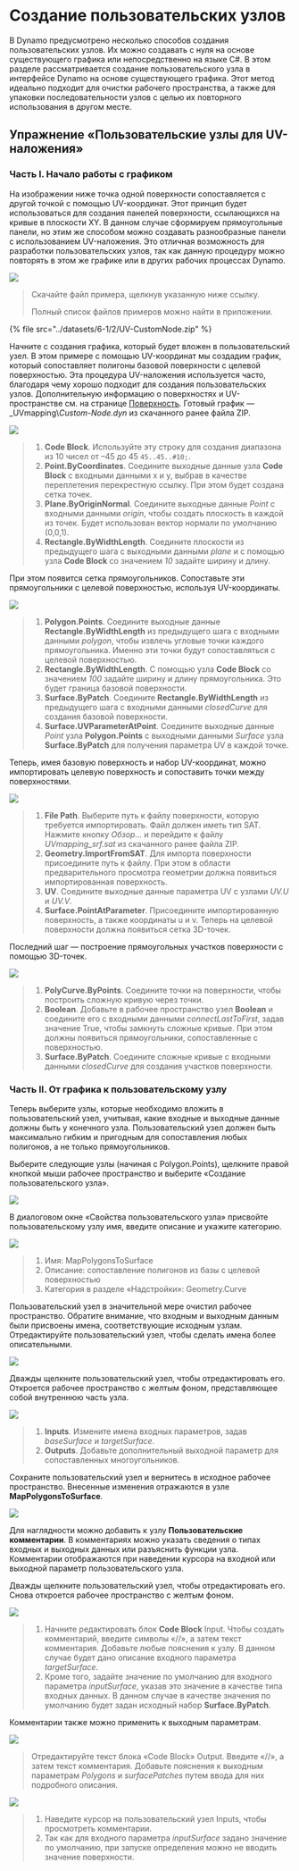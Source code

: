 # Создание пользовательских узлов

В Dynamo предусмотрено несколько способов создания пользовательских узлов. Их можно создавать с нуля на основе существующего графика или непосредственно на языке C#. В этом разделе рассматривается создание пользовательского узла в интерфейсе Dynamo на основе существующего графика. Этот метод идеально подходит для очистки рабочего пространства, а также для упаковки последовательности узлов с целью их повторного использования в другом месте.

## Упражнение «Пользовательские узлы для UV-наложения»

### Часть I. Начало работы с графиком

На изображении ниже точка одной поверхности сопоставляется с другой точкой с помощью UV-координат. Этот принцип будет использоваться для создания панелей поверхности, ссылающихся на кривые в плоскости XY. В данном случае сформируем прямоугольные панели, но этим же способом можно создавать разнообразные панели с использованием UV-наложения. Это отличная возможность для разработки пользовательских узлов, так как данную процедуру можно повторять в этом же графике или в других рабочих процессах Dynamo.

![](../images/6-1/2/customnodeforuvmappingptI-01.jpg)

> Скачайте файл примера, щелкнув указанную ниже ссылку.
>
> Полный список файлов примеров можно найти в приложении.

{% file src="../datasets/6-1/2/UV-CustomNode.zip" %}

Начните с создания графика, который будет вложен в пользовательский узел. В этом примере с помощью UV-координат мы создадим график, который сопоставляет полигоны базовой поверхности с целевой поверхностью. Эта процедура UV-наложения используется часто, благодаря чему хорошо подходит для создания пользовательских узлов. Дополнительную информацию о поверхностях и UV-пространстве см. на странице [Поверхность](../../5\_essential\_nodes\_and\_concepts/5-2\_geometry-for-computational-design/5-surfaces.md). Готовый график — _UVmapping\\_Custom-Node.dyn_ из скачанного ранее файла ZIP.

![](../images/6-1/2/customnodeforuvmappingptI-02.jpg)

> 1. **Code Block**. Используйте эту строку для создания диапазона из 10 чисел от –45 до 45 `45..45..#10;`.
> 2. **Point.ByCoordinates**. Соедините выходные данные узла **Code Block** с входными данными x и y, выбрав в качестве переплетения перекрестную ссылку. При этом будет создана сетка точек.
> 3. **Plane.ByOriginNormal**. Соедините выходные данные _Point_ с входными данными _origin_, чтобы создать плоскость в каждой из точек. Будет использован вектор нормали по умолчанию (0,0,1).
> 4. **Rectangle.ByWidthLength**. Соедините плоскости из предыдущего шага с выходными данными _plane_ и с помощью узла **Code Block** со значением _10_ задайте ширину и длину.

При этом появится сетка прямоугольников. Сопоставьте эти прямоугольники с целевой поверхностью, используя UV-координаты.

![](../images/6-1/2/customnodeforuvmappingptI-03.jpg)

> 1. **Polygon.Points**. Соедините выходные данные **Rectangle.ByWidthLength** из предыдущего шага с входными данными _polygon_, чтобы извлечь угловые точки каждого прямоугольника. Именно эти точки будут сопоставляться с целевой поверхностью.
> 2. **Rectangle.ByWidthLength**. С помощью узла **Code Block** со значением _100_ задайте ширину и длину прямоугольника. Это будет граница базовой поверхности.
> 3. **Surface.ByPatch**. Соедините **Rectangle.ByWidthLength** из предыдущего шага с входными данными _closedCurve_ для создания базовой поверхности.
> 4. **Surface.UVParameterAtPoint**. Соедините выходные данные _Point_ узла **Polygon.Points** с выходными данными _Surface_ узла **Surface.ByPatch** для получения параметра UV в каждой точке.

Теперь, имея базовую поверхность и набор UV-координат, можно импортировать целевую поверхность и сопоставить точки между поверхностями.

![](../images/6-1/2/customnodeforuvmappingptI-04.jpg)

> 1. **File Path**. Выберите путь к файлу поверхности, которую требуется импортировать. Файл должен иметь тип SAT. Нажмите кнопку _Обзор..._ и перейдите к файлу _UVmapping_srf.sat_ из скачанного ранее файла ZIP.
> 2. **Geometry.ImportFromSAT**. Для импорта поверхности присоедините путь к файлу. При этом в области предварительного просмотра геометрии должна появиться импортированная поверхность.
> 3. **UV**. Соедините выходные данные параметра UV с узлами _UV.U_ и _UV.V_.
> 4. **Surface.PointAtParameter**. Присоедините импортированную поверхность, а также координаты u и v. Теперь на целевой поверхности должна появиться сетка 3D-точек.

Последний шаг — построение прямоугольных участков поверхности с помощью 3D-точек.

![](../images/6-1/2/customnodeforuvmappingptI-05.jpg)

> 1. **PolyCurve.ByPoints**. Соедините точки на поверхности, чтобы построить сложную кривую через точки.
> 2. **Boolean**. Добавьте в рабочее пространство узел **Boolean** и соедините его с входными данными _connectLastToFirst_, задав значение True, чтобы замкнуть сложные кривые. При этом должны появиться прямоугольники, сопоставленные с поверхностью.
> 3. **Surface.ByPatch**. Соедините сложные кривые с входными данными _closedCurve_ для создания участков поверхности.

### Часть II. От графика к пользовательскому узлу

Теперь выберите узлы, которые необходимо вложить в пользовательский узел, учитывая, какие входные и выходные данные должны быть у конечного узла. Пользовательский узел должен быть максимально гибким и пригодным для сопоставления любых полигонов, а не только прямоугольников.

Выберите следующие узлы (начиная с Polygon.Points), щелкните правой кнопкой мыши рабочее пространство и выберите «Создание пользовательского узла».

![](../images/6-1/2/customnodeforuvmappingptII-01.jpg)

В диалоговом окне «Свойства пользовательского узла» присвойте пользовательскому узлу имя, введите описание и укажите категорию.

![](../images/6-1/2/customnodeforuvmappingptII-02.jpg)

> 1. Имя: MapPolygonsToSurface
> 2. Описание: сопоставление полигонов из базы с целевой поверхностью
> 3. Категория в разделе «Надстройки»: Geometry.Curve

Пользовательский узел в значительной мере очистил рабочее пространство. Обратите внимание, что входным и выходным данным были присвоены имена, соответствующие исходным узлам. Отредактируйте пользовательский узел, чтобы сделать имена более описательными.

![](../images/6-1/2/customnodeforuvmappingptII-03.jpg)

Дважды щелкните пользовательский узел, чтобы отредактировать его. Откроется рабочее пространство с желтым фоном, представляющее собой внутреннюю часть узла.

![](../images/6-1/2/customnodeforuvmappingptII-04.jpg)

> 1. **Inputs**. Измените имена входных параметров, задав _baseSurface_ и _targetSurface_.
> 2. **Outputs**. Добавьте дополнительный выходной параметр для сопоставленных многоугольников.

Сохраните пользовательский узел и вернитесь в исходное рабочее пространство. Внесенные изменения отражаются в узле **MapPolygonsToSurface**.

![](../images/6-1/2/customnodeforuvmappingptII-05.jpg)

Для наглядности можно добавить к узлу **Пользовательские комментарии**. В комментариях можно указать сведения о типах входных и выходных данных или разъяснить функции узла. Комментарии отображаются при наведении курсора на входной или выходной параметр пользовательского узла.

Дважды щелкните пользовательский узел, чтобы отредактировать его. Снова откроется рабочее пространство с желтым фоном.

![](../images/6-1/2/customnodeforuvmappingptII-06.jpg)

> 1. Начните редактировать блок **Code Block** Input. Чтобы создать комментарий, введите символы «//», а затем текст комментария. Добавьте любые пояснения к узлу. В данном случае будет дано описание входного параметра _targetSurface_.
> 2. Кроме того, задайте значение по умолчанию для входного параметра _inputSurface_, указав это значение в качестве типа входных данных. В данном случае в качестве значения по умолчанию будет задан исходный набор **Surface.ByPatch**.

Комментарии также можно применить к выходным параметрам.

![](../images/6-1/2/customnodeforuvmappingptII-07.jpg)

> Отредактируйте текст блока «Code Block» Output. Введите «//», а затем текст комментария. Добавьте пояснения к выходным параметрам _Polygons_ и _surfacePatches_ путем ввода для них подробного описания.

![](../images/6-1/2/customnodeforuvmappingptII-08.jpg)

> 1. Наведите курсор на пользовательский узел Inputs, чтобы просмотреть комментарии.
> 2. Так как для входного параметра _inputSurface_ задано значение по умолчанию, при запуске определения можно не вводить значение поверхности.
